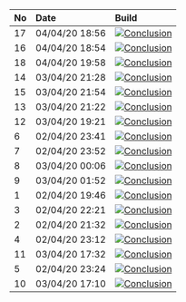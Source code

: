 | No | Date           | Build                                                                                                                                                         |
| :- | :------------- | :------------------------------------------------------------------------------------------------------------------------------------------------------------ |
| 17 | 04/04/20 18:56 | [![Conclusion](https://img.shields.io/badge/build-pass-brightgreen)](https://github.com/e2e-boilerplate/cypress-typescript-jest-expect/actions/runs/70789842) |
| 16 | 04/04/20 18:54 | [![Conclusion](https://img.shields.io/badge/build-fail-red)](https://github.com/e2e-boilerplate/cypress-typescript-jest-expect/actions/runs/70789756)         |
| 18 | 04/04/20 19:58 | [![Conclusion](https://img.shields.io/badge/build-pass-brightgreen)](https://github.com/e2e-boilerplate/cypress-typescript-jest-expect/actions/runs/70811702) |
| 14 | 03/04/20 21:28 | [![Conclusion](https://img.shields.io/badge/build-pass-brightgreen)](https://github.com/e2e-boilerplate/cypress-typescript-jest-expect/actions/runs/70303845) |
| 15 | 03/04/20 21:54 | [![Conclusion](https://img.shields.io/badge/build-pass-brightgreen)](https://github.com/e2e-boilerplate/cypress-typescript-jest-expect/actions/runs/70310318) |
| 13 | 03/04/20 21:22 | [![Conclusion](https://img.shields.io/badge/build-pass-brightgreen)](https://github.com/e2e-boilerplate/cypress-typescript-jest-expect/actions/runs/70302286) |
| 12 | 03/04/20 19:21 | [![Conclusion](https://img.shields.io/badge/build-pass-brightgreen)](https://github.com/e2e-boilerplate/cypress-typescript-jest-expect/actions/runs/70245276) |
| 6  | 02/04/20 23:41 | [![Conclusion](https://img.shields.io/badge/build-pass-brightgreen)](https://github.com/e2e-boilerplate/cypress-typescript-jest-expect/actions/runs/69561432) |
| 7  | 02/04/20 23:52 | [![Conclusion](https://img.shields.io/badge/build-pass-brightgreen)](https://github.com/e2e-boilerplate/cypress-typescript-jest-expect/actions/runs/69563313) |
| 8  | 03/04/20 00:06 | [![Conclusion](https://img.shields.io/badge/build-pass-brightgreen)](https://github.com/e2e-boilerplate/cypress-typescript-jest-expect/actions/runs/69574953) |
| 9  | 03/04/20 01:52 | [![Conclusion](https://img.shields.io/badge/build-pass-brightgreen)](https://github.com/e2e-boilerplate/cypress-typescript-jest-expect/actions/runs/69617589) |
| 1  | 02/04/20 19:46 | [![Conclusion](https://img.shields.io/badge/build-pass-brightgreen)](https://github.com/e2e-boilerplate/cypress-typescript-jest-expect/actions/runs/69447531) |
| 3  | 02/04/20 22:21 | [![Conclusion](https://img.shields.io/badge/build-pass-brightgreen)](https://github.com/e2e-boilerplate/cypress-typescript-jest-expect/actions/runs/69529684) |
| 2  | 02/04/20 21:32 | [![Conclusion](https://img.shields.io/badge/build-pass-brightgreen)](https://github.com/e2e-boilerplate/cypress-typescript-jest-expect/actions/runs/69506412) |
| 4  | 02/04/20 23:12 | [![Conclusion](https://img.shields.io/badge/build-pass-brightgreen)](https://github.com/e2e-boilerplate/cypress-typescript-jest-expect/actions/runs/69551252) |
| 11 | 03/04/20 17:32 | [![Conclusion](https://img.shields.io/badge/build-pass-brightgreen)](https://github.com/e2e-boilerplate/cypress-typescript-jest-expect/actions/runs/70191546) |
| 5  | 02/04/20 23:24 | [![Conclusion](https://img.shields.io/badge/build-pass-brightgreen)](https://github.com/e2e-boilerplate/cypress-typescript-jest-expect/actions/runs/69556607) |
| 10 | 03/04/20 17:10 | [![Conclusion](https://img.shields.io/badge/build-pass-brightgreen)](https://github.com/e2e-boilerplate/cypress-typescript-jest-expect/actions/runs/70181721) |